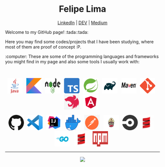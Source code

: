 <h1 align="center">Felipe Lima </h1>

<p align="center">
  <a href="https://br.linkedin.com/in/flimafreire">LinkedIn</a> | <a href="https://dev.to/flflima">DEV</a> | <a href="https://medium.com/@flf.felipe">Medium</a>
</p>

<p align="left">Welcome to my GitHub page! :tada::tada:</p>

<p align="left">Here you may find some codes/projects that I have been studying, where most of them are proof of concept :P.</p>

<p align="left">:computer: These are some of the programming languages and frameworks you might find in my page and also some tools I usually work with:</p>

<br/>

<p align="center">
  <img alt="Java" title="Java" src="https://github.com/flflima/flflima/blob/main/img/java.png" width="50" height="50">&nbsp;&nbsp;
  <img alt="Kotlin" title="Kotlin" src="https://github.com/flflima/flflima/blob/main/img/kotlin.png" width="50" height="50">&nbsp;&nbsp;
  <img alt="NodeJS" title="NodeJS" src="https://github.com/flflima/flflima/blob/main/img/nodejs.png" width="50" height="50">&nbsp;&nbsp;
  <img alt="Typescript" title="Typescript" src="https://github.com/flflima/flflima/blob/main/img/typescript.png" width="50" height="50">&nbsp;&nbsp;
  <img alt="Spring Boot" title="Spring Boot" src="https://github.com/flflima/flflima/blob/main/img/spring-boot.png" width="50" height="50">&nbsp;&nbsp;
  <img alt="Gradle" title="Gradle" src="https://github.com/flflima/flflima/blob/main/img/gradle.png" width="50" height="50">&nbsp;&nbsp;
  <img alt="Maven" title="Maven" src="https://github.com/flflima/flflima/blob/main/img/maven.png" width="50" height="50">&nbsp;&nbsp;
  <img alt="Git" title="Git" src="https://github.com/flflima/flflima/blob/main/img/git.png" width="50" height="50">&nbsp;&nbsp;
  <img alt="NestJS" title="NestJS" src="https://github.com/flflima/flflima/blob/main/img/nestjs.png" width="50" height="50">&nbsp;&nbsp;
  <img alt="Angular" title="Angular" src="https://github.com/flflima/flflima/blob/main/img/angular.png" width="50" height="50">&nbsp;&nbsp;
</p>
<p align="center">
  <img alt="GitHub" title="GitHub" src="https://github.com/flflima/flflima/blob/main/img/github.png" width="50" height="50">&nbsp;&nbsp;
  <img alt="VSCode" title="VSCode" src="https://github.com/flflima/flflima/blob/main/img/vs-code.png" width="50" height="50">&nbsp;&nbsp;
  <img alt="Intellij" title="Intellij" src="https://github.com/flflima/flflima/blob/main/img/intellij.png" width="50" height="50">&nbsp;&nbsp;
  <img alt="Docker" title="Docker" src="https://github.com/flflima/flflima/blob/main/img/docker.png" width="50" height="50">&nbsp;&nbsp;
  <img alt="Postman" title="Postman" src="https://github.com/flflima/flflima/blob/main/img/postman.png" width="50" height="50">&nbsp;&nbsp;
  <img alt="Travis CI" title="Travis CI" src="https://github.com/flflima/flflima/blob/main/img/travis-ci.png" width="50" height="50">&nbsp;&nbsp;
  <img alt="CircleCI" title="CircleCI" src="https://github.com/flflima/flflima/blob/main/img/circle-ci.png" width="50" height="50">
  <img alt="Scala" title="Scala" src="https://github.com/flflima/flflima/blob/main/img/scala.png" width="50" height="50">&nbsp;&nbsp;
  <img alt="Go" title="Go" src="https://github.com/flflima/flflima/blob/main/img/go.png" width="50" height="50">&nbsp;&nbsp;
  <img alt="Scala" title="Scala" src="https://github.com/flflima/flflima/blob/main/img/scala.png" width="50" height="50">&nbsp;&nbsp;
  <img alt="npm" title="npm" src="https://github.com/flflima/flflima/blob/main/img/npm.png" width="50" height="50">&nbsp;&nbsp;
</p>

<hr>

<p align="center">
  <img width="400px" align="center" src="https://github-readme-stats.vercel.app/api/top-langs/?username=flflima&hide=html&layout=compact" />
</p>
